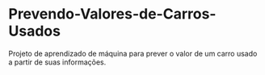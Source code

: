 # Prevendo-Valores-de-Carros-Usados
Projeto de aprendizado de máquina para prever o valor de um carro usado a partir de suas informações.

